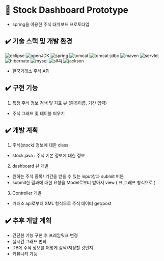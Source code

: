 # 📌 Stock Dashboard Prototype
- spring을 이용한 주식 대쉬보드 프로토타입

## ✔️ 기술 스택 및 개발 환경
![eclipse](https://img.shields.io/badge/eclipse-4.8.0_Photon-yellow)
![openJDK](https://img.shields.io/badge/open--jdk-8-orange)
![spring](https://img.shields.io/badge/spring-5.0.2-brightgreen)
![tomcat](https://img.shields.io/badge/tomcat-8.5.27-yellow)
![tomcat-jdbc](https://img.shields.io/badge/tomcat--jdbc-8.5.27-yellow)
![maven](https://img.shields.io/badge/maven-3.5.2-green)
![servlet](https://img.shields.io/badge/servlet-3.1.0-red)
![hibernate](https://img.shields.io/badge/hibernate-5.4.2-blue)
![mysql](https://img.shields.io/badge/mysql-8.0.17-blue)
![slf4j](https://img.shields.io/badge/slf4j-1.7.25-green)
![jackson](https://img.shields.io/badge/jackson-2.9.4-orange)
- 한국거래소 주식 API

## ✔️ 구현 기능
1. 특정 주식 정보 검색 및 지표 뷰 (종목이름, 기간 입력)
  - 주식 그래프 및 테이블 띄우기

## ✔️ 개발 계획
1. 주식(stock) 정보에 대한 class 
  - stock.java : 주식 기본 정보에 대한 정보

2. dashboard 뷰 개발
  - 원하는 주식 종목/ 기간을 받을 수 있는 input창과 submit 버튼
  - submit한 결과에 대한 요청을 Model로부터 받아서 view ( 표,그래프 형식으로 )
  
3. Controller 개발
  - 거래소 api로부터 XML 형식으로 주식 데이터 get/post

## ✔️ 추후 개발 계획
- 간단한 기능 구현 후 프레임워크 변경
- 실시간 그래프 변화
- DB에 주식 정보를 어떻게 검색/저장할 것인지
- 커뮤니티 기능
